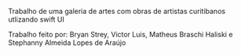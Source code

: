 Trabalho de uma galeria de artes com obras de artistas curitibanos utlizando swift UI

Trabalho feito por: Bryan Strey, Victor Luis, Matheus Braschi Haliski e Stephanny Almeida Lopes de Araújo
